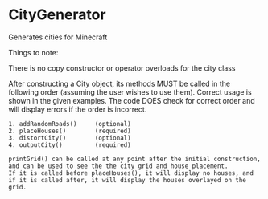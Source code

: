 # CityGenerator
Generates cities for Minecraft

Things to note:

There is no copy constructor or operator overloads for the city class

After constructing a City object, its methods MUST be called in the following order (assuming the user wishes to use them). Correct usage is shown in the given examples.
The code DOES check for correct order and will display errors if the order is incorrect.

    1. addRandomRoads()     (optional)
    2. placeHouses()        (required)
    3. distortCity()        (optional)
    4. outputCity()         (required)

    printGrid() can be called at any point after the initial construction, and can be used to see the the city grid and house placement.
    If it is called before placeHouses(), it will display no houses, and if it is called after, it will display the houses overlayed on the grid.



